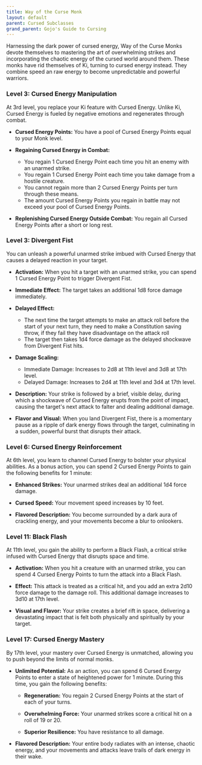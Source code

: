 ```yaml
---
title: Way of the Curse Monk
layout: default
parent: Cursed Subclasses
grand_parent: Gojo's Guide to Cursing
---
```

Harnessing the dark power of cursed energy, Way of the Curse Monks devote themselves to mastering the art of overwhelming strikes and incorporating the chaotic energy of the cursed world around them. These monks have rid themselves of Ki, turning to cursed energy instead. They combine speed an raw energy to become unpredictable and powerful warriors.

### Level 3: Cursed Energy Manipulation

At 3rd level, you replace your Ki feature with Cursed Energy. Unlike Ki, Cursed Energy is fueled by negative emotions and regenerates through combat.

- **Cursed Energy Points:** You have a pool of Cursed Energy Points equal to your Monk level.
    
- **Regaining Cursed Energy in Combat:**
    - You regain 1 Cursed Energy Point each time you hit an enemy with an unarmed strike.
    - You regain 1 Cursed Energy Point each time you take damage from a hostile creature.
    - You cannot regain more than 2 Cursed Energy Points per turn through these means.
    - The amount Cursed Energy Points you regain in battle may not exceed your pool of Cursed Energy Points.
- **Replenishing Cursed Energy Outside Combat:** You regain all Cursed Energy Points after a short or long rest.

### Level 3: Divergent Fist

You can unleash a powerful unarmed strike imbued with Cursed Energy that causes a delayed reaction in your target.

- **Activation:** When you hit a target with an unarmed strike, you can spend 1 Cursed Energy Point to trigger Divergent Fist.
    
- **Immediate Effect:** The target takes an additional 1d8 force damage immediately.
    
- **Delayed Effect:**
    
    - The next time the target attempts to make an attack roll before the start of your next turn, they need to make a Constitution saving throw, if they fail they have disadvantage on the attack roll
    - The target then takes 1d4 force damage as the delayed shockwave from Divergent Fist hits.
- **Damage Scaling:**
    
    - Immediate Damage: Increases to 2d8 at 11th level and 3d8 at 17th level.
    - Delayed Damage: Increases to 2d4 at 11th level and 3d4 at 17th level.
- **Description:** Your strike is followed by a brief, visible delay, during which a shockwave of Cursed Energy erupts from the point of impact, causing the target's next attack to falter and dealing additional damage.
    
- **Flavor and Visual:** When you land Divergent Fist, there is a momentary pause as a ripple of dark energy flows through the target, culminating in a sudden, powerful burst that disrupts their attack.
    

### Level 6: Cursed Energy Reinforcement

At 6th level, you learn to channel Cursed Energy to bolster your physical abilities. As a bonus action, you can spend 2 Cursed Energy Points to gain the following benefits for 1 minute:

- **Enhanced Strikes:** Your unarmed strikes deal an additional 1d4 force damage.
    
- **Cursed Speed:** Your movement speed increases by 10 feet.
    
- **Flavored Description:** You become surrounded by a dark aura of crackling energy, and your movements become a blur to onlookers.
    

### Level 11: Black Flash

At 11th level, you gain the ability to perform a Black Flash, a critical strike infused with Cursed Energy that disrupts space and time.

- **Activation:** When you hit a creature with an unarmed strike, you can spend 4 Cursed Energy Points to turn the attack into a Black Flash.
    
- **Effect:** This attack is treated as a critical hit, and you add an extra 2d10 force damage to the damage roll. This additional damage increases to 3d10 at 17th level.
    
- **Visual and Flavor:** Your strike creates a brief rift in space, delivering a devastating impact that is felt both physically and spiritually by your target.
    

### Level 17: Cursed Energy Mastery

By 17th level, your mastery over Cursed Energy is unmatched, allowing you to push beyond the limits of normal monks.

- **Unlimited Potential:** As an action, you can spend 6 Cursed Energy Points to enter a state of heightened power for 1 minute. During this time, you gain the following benefits:
    
    - **Regeneration:** You regain 2 Cursed Energy Points at the start of each of your turns.
        
    - **Overwhelming Force:** Your unarmed strikes score a critical hit on a roll of 19 or 20.
        
    - **Superior Resilience:** You have resistance to all damage.
        
- **Flavored Description:** Your entire body radiates with an intense, chaotic energy, and your movements and attacks leave trails of dark energy in their wake.